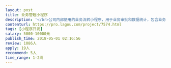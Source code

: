 ```yaml
---                
layout: post       
title: 业务管理小程序           
description: '</br>公司内部使用的业务流转小程序，用于业务审批和数据统计，包含业务表单的输入、照片与视频的上传、消息推送等功能</br>'     
contenturl: https://pro.lagou.com/project/7574.html      
tags: [小程序开发]            
salary: 5000-10000元          
publish_time: 2018-05-01 02:16:56         
review: 1086人                   
apply: 19人                   
recommend: 5人                   
time_range: 1-2周              
---                 
```

